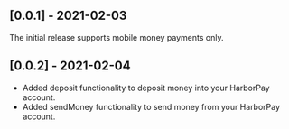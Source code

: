 ## [0.0.1] - 2021-02-03

The initial release supports mobile money payments only.

## [0.0.2] - 2021-02-04

- Added deposit functionality to deposit money into your HarborPay account.
- Added sendMoney functionality to send money from your HarborPay account.